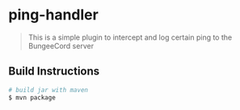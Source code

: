 # ping-handler

> This is a simple plugin to intercept and log certain ping to the BungeeCord server

## Build Instructions

```bash
# build jar with maven
$ mvn package
```

